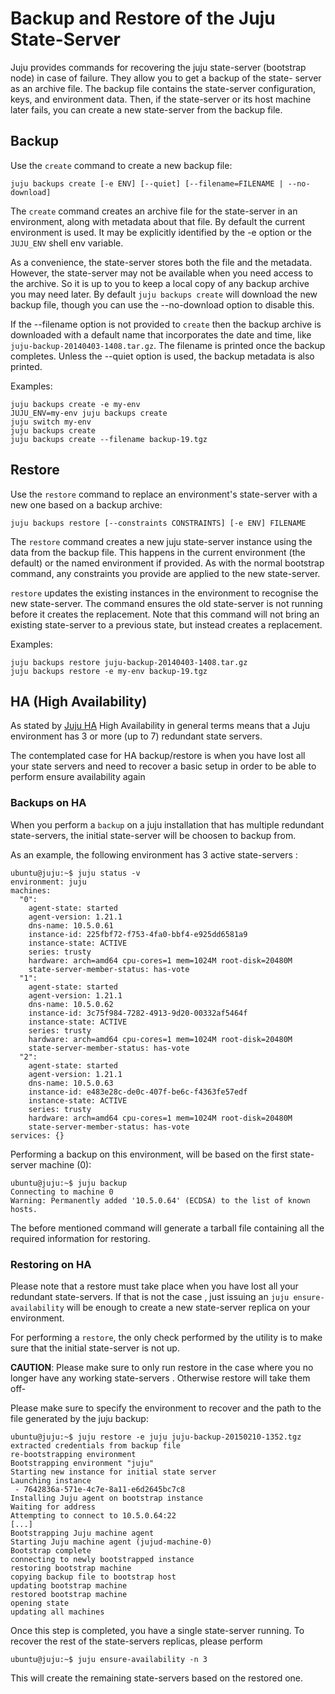 # Backup and Restore of the Juju State-Server

Juju provides commands for recovering the juju state-server (bootstrap
node) in case of failure.  They allow you to get a backup of the state-
server as an archive file.  The backup file contains the state-server
configuration, keys, and environment data.  Then, if the state-server or
its host machine later fails, you can create a new state-server from the
backup file.

## Backup

Use the `create` command to create a new backup file:

`juju backups create [-e ENV] [--quiet] [--filename=FILENAME | --no-download]`

The `create` command creates an archive file for the state-server in an
environment, along with metadata about that file.  By default the current
environment is used.  It may be explicitly identified by the -e option
or the `JUJU_ENV` shell env variable.

As a convenience, the state-server stores both the file and the
metadata.  However, the state-server may not be available when you need
access to the archive.  So it is up to you to keep a local copy of any
backup archive you may need later.  By default `juju backups create`
will download the new backup file, though you can use the --no-download
option to disable this.

If the --filename option is not provided to `create` then the backup
archive is downloaded with a default name that incorporates the date and
time, like `juju-backup-20140403-1408.tar.gz`.  The filename is printed
once the backup completes.  Unless the --quiet option is used, the backup
metadata is also printed.

Examples:

```shell
juju backups create -e my-env
JUJU_ENV=my-env juju backups create
juju switch my-env
juju backups create
juju backups create --filename backup-19.tgz
```

## Restore

Use the `restore` command to replace an environment's state-server with
a new one based on a backup archive:

`juju backups restore [--constraints CONSTRAINTS] [-e ENV] FILENAME`

The `restore` command creates a new juju state-server instance using the
data from the backup file.  This happens in the current environment (the
default) or the named environment if provided.  As with the normal
bootstrap command, any constraints you provide are applied to the new
state-server.

`restore` updates the existing instances in the environment to recognise
the new state-server.  The command ensures the old state-server is not
running before it creates the replacement.  Note that this command will
not bring an existing state-server to a previous state, but instead
creates a replacement.

Examples:

```shell
juju backups restore juju-backup-20140403-1408.tar.gz
juju backups restore -e my-env backup-19.tgz
```

## HA (High Availability)

As stated by [Juju HA](juju-ha.html) High Availability in general terms means that a Juju environment has 3 or more (up to 7) redundant state servers. 

The contemplated case for HA backup/restore is when you have lost all your state servers and need to recover a basic setup in order to be able to perform ensure availability again

### Backups on HA

When you perform a `backup` on a juju installation that has multiple redundant state-servers,
the initial state-server will be choosen to backup from.

As an example, the following environment has 3 active state-servers :

```shell
ubuntu@juju:~$ juju status -v
environment: juju
machines:
  "0":
    agent-state: started
    agent-version: 1.21.1
    dns-name: 10.5.0.61
    instance-id: 225fbf72-f753-4fa0-bbf4-e925dd6581a9
    instance-state: ACTIVE
    series: trusty
    hardware: arch=amd64 cpu-cores=1 mem=1024M root-disk=20480M
    state-server-member-status: has-vote
  "1":
    agent-state: started
    agent-version: 1.21.1
    dns-name: 10.5.0.62
    instance-id: 3c75f984-7282-4913-9d20-00332af5464f
    instance-state: ACTIVE
    series: trusty
    hardware: arch=amd64 cpu-cores=1 mem=1024M root-disk=20480M
    state-server-member-status: has-vote
  "2":
    agent-state: started
    agent-version: 1.21.1
    dns-name: 10.5.0.63
    instance-id: e483e28c-de0c-407f-be6c-f4363fe57edf
    instance-state: ACTIVE
    series: trusty
    hardware: arch=amd64 cpu-cores=1 mem=1024M root-disk=20480M
    state-server-member-status: has-vote
services: {}
```
Performing a backup on this environment, will be based on the first state-server machine (0):

```shell
ubuntu@juju:~$ juju backup 
Connecting to machine 0
Warning: Permanently added '10.5.0.64' (ECDSA) to the list of known hosts.
```
The before mentioned command will generate a tarball file containing all
the required information for restoring.

### Restoring on HA

Please note that a restore must take place when you have lost all your redundant
state-servers. If that is not the case , just issuing an `juju ensure-availability` will be enough to create
a new state-server replica on your environment.

For performing a `restore`, the only check performed by the utility is to make sure that the initial
state-server is not up. 

**CAUTION**: Please make sure to only run restore in the case where you no longer have any
working state-servers . Otherwise restore will take them off-

Please make sure to specify the environment to recover and the path to the file
generated by the juju backup:

```shell
ubuntu@juju:~$ juju restore -e juju juju-backup-20150210-1352.tgz
extracted credentials from backup file
re-bootstrapping environment
Bootstrapping environment "juju"
Starting new instance for initial state server
Launching instance
 - 7642836a-571e-4c7e-8a11-e6d2645bc7c8
Installing Juju agent on bootstrap instance
Waiting for address
Attempting to connect to 10.5.0.64:22
[...]
Bootstrapping Juju machine agent
Starting Juju machine agent (jujud-machine-0)
Bootstrap complete
connecting to newly bootstrapped instance
restoring bootstrap machine
copying backup file to bootstrap host
updating bootstrap machine
restored bootstrap machine
opening state
updating all machines
```

Once this step is completed, you have a single state-server running. To recover
the rest of the state-servers replicas, please perform

```shell
ubuntu@juju:~$ juju ensure-availability -n 3
```

This will create the remaining state-servers based on the restored one.
